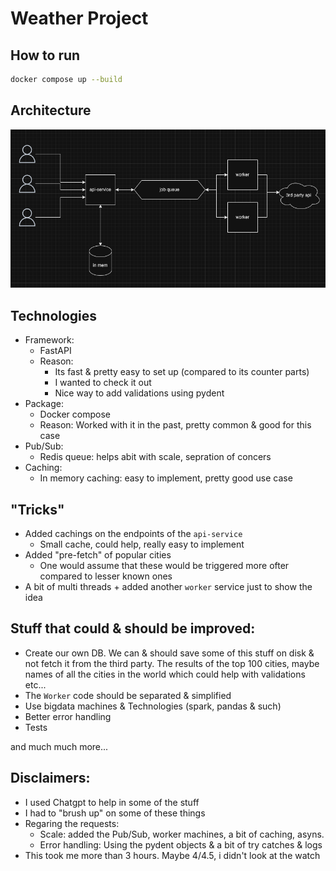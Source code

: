 # Weather Project

## How to run
```bash
docker compose up --build
```
## Architecture
![Alt text](archi.png)

## Technologies
- Framework: 
    - FastAPI
    - Reason: 
        - Its fast & pretty easy to set up (compared to its counter parts)
        - I wanted to check it out
        - Nice way to add validations using pydent
- Package:
    - Docker compose
    - Reason: Worked with it in the past, pretty common & good for this case
- Pub/Sub:
   - Redis queue: helps abit with scale, sepration of concers
- Caching:
   - In memory caching: easy to implement, pretty good use case

## "Tricks"
- Added cachings on the endpoints of the `api-service`
   - Small cache, could help, really easy to implement
- Added "pre-fetch" of popular cities
   - One would assume that these would be triggered more ofter compared to lesser known ones
- A bit of multi threads + added another `worker` service just to show the idea

## Stuff that could & should be improved:
- Create our own DB. We can & should save some of this stuff on disk & not fetch it from the third party. The results of the top 100 cities, maybe names of all the cities in the world which could help with validations etc...
- The `Worker` code should be separated & simplified
- Use bigdata machines & Technologies (spark, pandas & such)
- Better error handling
- Tests

and much much more...

## Disclaimers:
- I used Chatgpt to help in some of the stuff
- I had to "brush up" on some of these things
- Regaring the requests:
    - Scale: added the Pub/Sub, worker machines, a bit of caching, asyns.
    - Error handling: Using the pydent objects & a bit of try catches & logs
- This took me more than 3 hours. Maybe 4/4.5, i didn't look at the watch

